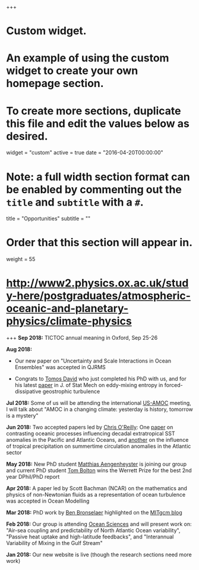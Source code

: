 +++
# Custom widget.
# An example of using the custom widget to create your own homepage section.
# To create more sections, duplicate this file and edit the values below as desired.
widget = "custom"
active = true
date = "2016-04-20T00:00:00"

# Note: a full width section format can be enabled by commenting out the `title` and `subtitle` with a `#`.
title = "Opportunities"
subtitle = ""

# Order that this section will appear in.
weight = 55

# http://www2.physics.ox.ac.uk/study-here/postgraduates/atmospheric-oceanic-and-planetary-physics/climate-physics

+++
**Sep 2018:** TICTOC annual meaning in Oxford, Sep 25-26 

**Aug 2018:**

- Our new paper on "Uncertainty and Scale Interactions in Ocean Ensembles" was accepted in QJRMS

- Congrats to [Tomos David](https://www2.physics.ox.ac.uk/contacts/people/david) who just completed his PhD with us, and for his latest [paper](http://iopscience.iop.org/article/10.1088/1742-5468/aad19a/meta) in J. of Stat Mech on eddy-mixing entropy in forced-dissipative geostrophic turbulence

**Jul 2018:** Some of us will be attending the international [US-AMOC](https://usclivar.org/meetings/2018-amoc-rapid-meeting) meeting, I will talk about "AMOC in a changing climate: yesterday is history, tomorrow is a mystery"  

**Jun 2018:** Two accepted papers led by [Chris O'Reilly](https://sites.google.com/site/christopherhorkesley/): One [paper](https://agupubs.onlinelibrary.wiley.com/doi/abs/10.1029/2018GL079077) on contrasting oceanic processes influencing decadal extratropical SST anomalies in the Pacific and Atlantic Oceans, and [another](https://journals.ametsoc.org/doi/abs/10.1175/JCLI-D-17-0451.1) on the influence of tropical precipitation on summertime circulation anomalies in the Atlantic sector

**May 2018:** New PhD student [Matthias Aengenheyster](https://www.environmental-research.ox.ac.uk/students/matthias-aengenheyster/) is joining our group and current PhD student [Tom Bolton](https://www.environmental-research.ox.ac.uk/students/tom-bolton/) wins the Werrett Prize for the best 2nd year DPhil/PhD report

**Apr 2018:** A paper led by Scott Bachman (NCAR) on the mathematics and physics of non-Newtonian fluids as a representation of ocean turbulence was accepted in Ocean Modelling

**Mar 2018:** PhD work by [Ben Bronselaer](https://bronselaer.wordpress.com/) highlighted on the [MITgcm blog](http://mitgcm.org/2018/03/08/exploring-the-southern-ocean-pco2-wind-stress-connection/)

**Feb 2018:** Our group is attending [Ocean Sciences](https://osm.AGU.org/2018/) and will present work on: "Air-sea coupling and predictability of North Atlantic Ocean variability",  "Passive heat uptake and high-latitude feedbacks", and "Interannual Variability of Mixing in the Gulf Stream"

**Jan 2018:** Our new website is live (though the research sections need more work) 


